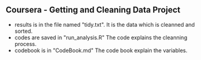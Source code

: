 ## Coursera - Getting and Cleaning Data Project
* results is in the file named "tidy.txt". It is the data which is cleanned and sorted.
* codes are saved in "run_analysis.R" The code explains the cleanning process. 
* codebook is in "CodeBook.md" The code book explain the variables.

